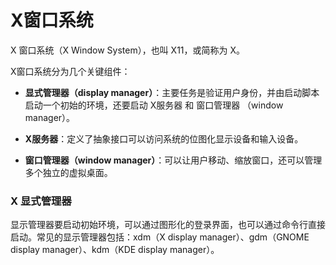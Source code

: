 # X窗口系统

X 窗口系统（X Window System），也叫 X11，或简称为 X。

X窗口系统分为几个关键组件： 

- **显式管理器（display manager）**：主要任务是验证用户身份，并由启动脚本启动一个初始的环境，还要启动 X服务器 和 窗口管理器 （window manager）。

- **X服务器**：定义了抽象接口可以访问系统的位图化显示设备和输入设备。

- **窗口管理器（window manager）**：可以让用户移动、缩放窗口，还可以管理多个独立的虚拟桌面。

### X 显式管理器

显示管理器要启动初始环境，可以通过图形化的登录界面，也可以通过命令行直接启动。常见的显示管理器包括：xdm（X display manager）、gdm（GNOME display manager）、kdm（KDE display manager）。